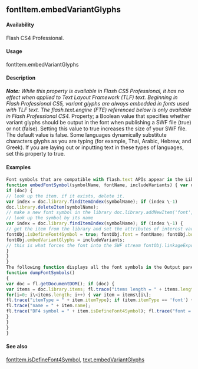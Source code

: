## fontItem.embedVariantGlyphs

#### Availability

Flash CS4 Professional.

#### Usage

fontItem.embedVariantGlyphs

#### Description

***Note:** While this property is available in Flash CS5 Professional, it has no effect when applied to Text Layout Framework (TLF) text. Beginning in Flash Professional CS5, variant glyphs are always embedded in fonts used with TLF text. The flash.text.engine (FTE) referenced below is only available in Flash Professional CS4.*
Property; a Boolean value that specifies whether variant glyphs should be output in the font when publishing a SWF file (true) or not (false). Setting this value to true increases the size of your SWF file. The default value is false.
Some languages dynamically substitute characters glyphs as you are typing (for example, Thai, Arabic, Hebrew, and Greek). If you are laying out or inputting text in these types of languages, set this property to true.

#### Examples

```javascript
Font symbols that are compatible with flash.text APIs appear in the Library and the user can manage them directly. However, font symbols that are compatible with the flash.text.engine (FTE) APIs do not appear in the Library, so you must manage them manually. The following function adds a new font to the Library that can be used with the FTE APIs.
function embedFontSymbol(symbolName, fontName, includeVariants) { var doc = fl.getDocumentDOM();
if (doc) {
// look up the item. if it exists, delete it.
var index = doc.library.findItemIndex(symbolName); if (index \-1)
doc.library.deleteItem(symbolName);
// make a new font symbol in the library doc.library.addNewItem('font', symbolName);
// look up the symbol by its name
var index = doc.library.findItemIndex(symbolName); if (index \-1) {
// get the item from the library and set the attributes of interest var fontObj = doc.library.items\[index\];
fontObj.isDefineFont4Symbol = true; fontObj.font = fontName; fontObj.bold = false; fontObj.italic = false;
fontObj.embedVariantGlyphs = includeVariants;
// this is what forces the font into the SWF stream fontObj.linkageExportForAS = true; fontObj.linkageExportInFirstFrame = true;
}
}
}
The following function displays all the font symbols in the Output panel.
function dumpFontSymbols()
{
var doc = fl.getDocumentDOM(); if (doc) {
var items = doc.library.items; fl.trace("items length = " + items.length); var i;
for(i=0; i\<items.length; i++) { var item = items\[i\];
fl.trace("itemType = " + item.itemType); if (item.itemType == 'font') {
fl.trace("name = " + item.name);
fl.trace("DF4 symbol = " + item.isDefineFont4Symbol); fl.trace("font = " + item.font);
}
}
}
}

```
#### See also

[fontItem.isDefineFont4Symbol](#!wielmic/developers-animatesdk-docs/test/fontItem_object/fontIte6.md), [text.embedVariantGlyphs](#!wielmic/developers-animatesdk-docs/test/Text_object/text8.md)
